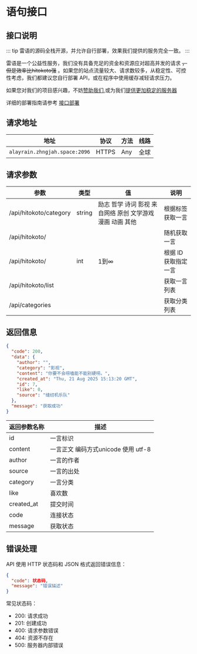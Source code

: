 # 语句接口

## 接口说明
::: tip
雷语的源码全栈开源，并允许自行部署，效果我们提供的服务完全一致。
:::

雷语是一个公益性服务，我们没有具备充足的资金和资源应对超高并发的请求 ~~，但是效率比hitokoto强~~ 。如果您的站点流量较大、请求数较多，从稳定性、可控性考虑，我们都建议您自行部署 API，或在程序中使用缓存减轻请求压力。

如果您对我们的项目感兴趣，不妨[赞助我们](https://cynara.my/sponsor),或为我们[提供更加稳定的服务器](mailto:support@cynara.my)

详细的部署指南请参考 [接口部署](./deploy.md)

## 请求地址
|地址|协议|方法|线路|
|---|---|---|---|
|`alayrain.zhngjah.space:2096`|HTTPS|Any|全球|

## 请求参数

|参数|类型|值|说明|
|---|---|---|---|
|/api/hitokoto/category|string|励志 哲学 诗词 影视 来自网络 原创 文学游戏 漫画 动画 其他|根据标签获取一言|
|/api/hitokoto/|| |随机获取一言|
|/api/hitokoto/|int|1到∞|根据 ID 获取指定一言|
|/api/hitokoto/list|| |获取一言列表|
|/api/categories|||获取分类列表|


## 返回信息
``` json
{
  "code": 200,
  "data": {
    "author": "",
    "category": "影视",
    "content": "你要不会唠嗑能不能别硬唠。",
    "created_at": "Thu, 21 Aug 2025 15:13:20 GMT",
    "id": 7,
    "like": 0,
    "source": "缝纫机乐队"
  },
  "message": "获取成功"
}
```
|返回参数名称|描述|
|---|---|
|id|一言标识|
|content|一言正文 编码方式unicode 使用 utf-8|
|author|一言的作者|
|source|一言的出处|
|category|一言分类|
|like|喜欢数|
|created_at|提交时间|
|code|连接状态|
|message|获取状态|

## 错误处理
API 使用 HTTP 状态码和 JSON 格式返回错误信息：

```json
{
  "code": 状态码,
  "message": "错误描述"
}
```
常见状态码：
- 200: 请求成功
- 201: 创建成功
- 400: 请求参数错误
- 404: 资源不存在
- 500: 服务器内部错误

